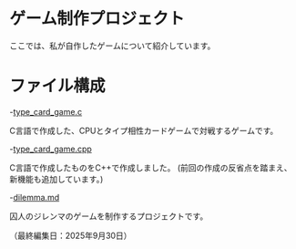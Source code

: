 # ゲーム制作プロジェクト
ここでは、私が自作したゲームについて紹介しています。

# ファイル構成
-[type_card_game.c](type_card_game.c)

 C言語で作成した、CPUとタイプ相性カードゲームで対戦するゲームです。

-[type_card_game.cpp](type_card_game.cpp)

C言語で作成したものをC++で作成しました。  (前回の作成の反省点を踏まえ、新機能も追加しています。)

-[dilemma.md](dilemma.md/) 

囚人のジレンマのゲームを制作するプロジェクトです。

（最終編集日：2025年9月30日）
